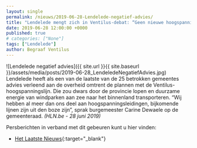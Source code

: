 ```yaml
---
layout: single
permalink: /nieuws/2019-06-28-Lendelede-negatief-advies/
title: "Lendelede mengt zich in Ventilus-debat: “Geen nieuwe hoogspanningsmasten op ons grondgebied”"
date: 2019-06-28 12:00:00 +0000
published: true
# categories: ["None"]
tags: ["Lendelede"]
author: Begraaf Ventilus
---
```

![Lendelede negatief advies]({{ site.url }}{{ site.baseurl }}/assets/media/posts/2019-06-28_LendeledeNegatiefAdvies.jpg)
Lendelede heeft als een van de laatste van de 25 betrokken gemeentes advies verleend aan de overheid omtrent de plannen met de Ventilus-hoogspanningslijn. Die zou dwars door de provincie lopen en duurzame energie van windparken aan zee naar het binnenland transporteren. “Wij hebben al meer dan ons deel aan hoogspanningsleidingen, bijkomende lijnen zijn uit den boze zijn”, sprak burgemeester Carine Dewaele op de gemeenteraad. *(HLN.be - 28 juni 2019)*

Persberichten in verband met dit gebeuren kunt u hier vinden:
- [Het Laatste Nieuws](https://www.hln.be/in-de-buurt/lendelede/lendelede-mengt-zich-in-ventilus-debat-geen-nieuwe-hoogspanningsmasten-op-ons-grondgebied~a8d34db9/){:target="_blank"}